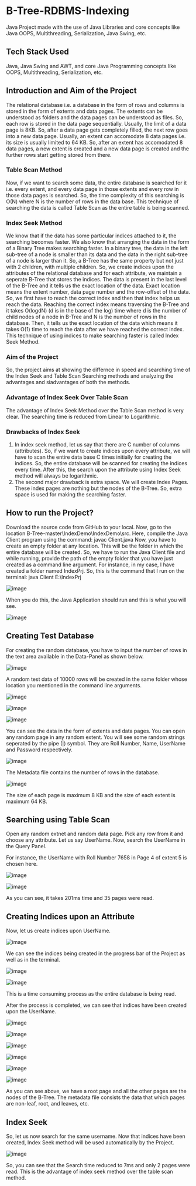 # B-Tree-RDBMS-Indexing
Java Project made with the use of Java Libraries and core concepts like Java OOPS, Multithreading, Serialization, Java Swing, etc.

## Tech Stack Used
Java, Java Swing and AWT, and core Java Programming concepts like OOPS, Multithreading, Serialization, etc.

## Introduction and Aim of the Project

The relational database i.e. a database in the form of rows and columns is stored in the form of extents and data pages. The extents can be understood as folders and the data pages can be understood as files. So, each row is stored in the data page sequentially. Usually, the limit of a data page is 8KB. So, after a data page gets completely filled, the next row goes into a new data page. Usually, an extent can accomodate 8 data pages i.e. its size is usually limited to 64 KB. So, after an extent has accomodated 8 data pages, a new extent is created and a new data page is created and the further rows start getting stored from there.

### Table Scan Method
Now, if we want to search some data, the entire database is searched for it i.e. every extent, and every data page in those extents and every row in those data pages is searched. So, the time complexity of this searching is O(N) where N is the number of rows in the data base. This technique of searching the data is called Table Scan as the entire table is being scanned.

### Index Seek Method
We know that if the data has some particular indices attached to it, the searching becomes faster. We also know that arranging the data in the form of a Binary Tree makes searching faster. In a binary tree, the data in the left sub-tree of a node is smaller than its data and the data in the right sub-tree of a node is larger than it. So, a B-Tree has the same property but not just with 2 children, with multiple children. So, we create indices upon the attributes of the relational database and for each attribute, we maintain a seperate B-Tree that stores the indices. The data is present in the last level of the B-Tree and it tells us the exact location of the data. Exact location means the extent number, data page number and the row-offset of the data. So, we first have to reach the correct index and then that index helps us reach the data. Reaching the correct index means traversing the B-Tree and it takes O(logdN) (d is in the base of the log) time where d is the number of child nodes of a node in B-Tree and N is the number of rows in the database. Then, it tells us the exact location of the data which means it takes O(1) time to reach the data after we have reached the correct index. This technique of using indices to make searching faster is called Index Seek Method.

### Aim of the Project
So, the project aims at showing the differnce in speed and searching time of the Index Seek and Table Scan Searching methods and analyzing the advantages and siadvantages of both the methods.

### Advantage of Index Seek Over Table Scan
The advantage of Index Seek Method over the Table Scan method is very clear. The searching time is reduced from Linear to Logarithmic.

### Drawbacks of Index Seek
1. In index seek method, let us say that there are C number of columns (attributes). So, if we want to create indices upon every attribute, we will have to scan the entire data base C times initially for creating the indices. So, the entire database will be scanned for creating the indices every time. After this, the search upon the attribute using Index Seek method will always be logarithmic.
2. The second major drawback is extra space. We will create Index Pages. These index pages are nothing but the nodes of the B-Tree. So, extra space is used for making the searching faster.

## How to run the Project?

Download the source code from GitHub to your local. Now, go to the location B-Tree-master\IndexDemo\IndexDemo\src.
Here, compile the Java Client program using the command: javac Client.java
Now, you have to create an empty folder at any location. This will be the folder in which the entire database will be created. So, we have to run the Java Client file and while running, provide the path of the empty folder that you have just created as a command line argument. For instance, in my case, I have created a folder named IndexPrj. So, this is the command that I run on the terminal: java Client E:\IndexPrj

![image](https://user-images.githubusercontent.com/77784585/174325396-030a2121-8220-4591-99f0-c2bb4492ac50.png)

When you do this, the Java Application should run and this is what you will see.

![image](https://user-images.githubusercontent.com/77784585/174325654-5043f28f-6bb0-4572-988a-8975ae8b676d.png)

## Creating Test Database

For creating the random database, you have to input the number of rows in the text area available in the Data-Panel as shown below.

![image](https://user-images.githubusercontent.com/77784585/174327004-24805422-ec8c-487b-af09-dbfcf7a57f87.png)

A random test data of 10000 rows will be created in the same folder whose location you mentioned in the command line arguments.

![image](https://user-images.githubusercontent.com/77784585/174327143-5a4b14e2-12f1-4a19-8987-208b5402cc06.png)

![image](https://user-images.githubusercontent.com/77784585/174327198-17553063-ba06-486d-a95e-15241dbec35e.png)

![image](https://user-images.githubusercontent.com/77784585/174327236-b4f79406-8d30-44a5-9747-35811f0b788c.png)

You can see the data in the form of extents and data pages. You can open any random page in any random extent. You will see some random strings seperated by the pipe (|) symbol. They are Roll Number, Name, UserName and Password respectively.

![image](https://user-images.githubusercontent.com/77784585/174327723-1fcf24cf-9ea6-41e0-8856-2f0ec4f1596c.png)

The Metadata file contains the number of rows in the database.

![image](https://user-images.githubusercontent.com/77784585/174327930-44822ed3-8b12-4fdb-b59b-a86bff012af7.png)

The size of each page is maximum 8 KB and the size of each extent is maximum 64 KB.

## Searching using Table Scan

Open any random extnet and random data page. Pick any row from it and choose any attribute. Let us say UserName. Now, search the UserName in the Query Panel.

For instance, the UserName with Roll Number 7658 in Page 4 of extent 5 is chosen here.

![image](https://user-images.githubusercontent.com/77784585/174328471-9bfdae94-c290-4e13-b1be-82f7a5a4dae6.png)

![image](https://user-images.githubusercontent.com/77784585/174328591-15229960-dad7-48ec-ac32-fc7d8085c36b.png)

As you can see, it takes 201ms time and 35 pages were read.

## Creating Indices upon an Attribute

Now, let us create indices upon UserName.

![image](https://user-images.githubusercontent.com/77784585/174328866-6a346b40-2941-4b7c-8d15-d2c55881fc31.png)

We can see the indices being created in the progress bar of the Project as well as in the terminal.

![image](https://user-images.githubusercontent.com/77784585/174329282-8b0bb51c-dfc0-4c43-85e5-540635d6206d.png)

![image](https://user-images.githubusercontent.com/77784585/174328961-656a73c7-4ace-4b16-bc91-9fd6d53b81bd.png)

This is a time consuming process as the entire database is being read. 

After the process is completed, we can see that indices have been created upon the UserName.

![image](https://user-images.githubusercontent.com/77784585/174330749-2a8c90d4-6925-4648-abbc-91d8008140af.png)

![image](https://user-images.githubusercontent.com/77784585/174330782-13419913-df1d-40d6-97ec-e2a95eb4bb3e.png)

![image](https://user-images.githubusercontent.com/77784585/174330810-b5de9d8a-89fc-4fc1-bd53-f2d84c4a23a1.png)

![image](https://user-images.githubusercontent.com/77784585/174330852-645a5c44-4fa7-419a-b838-42430c822188.png)

![image](https://user-images.githubusercontent.com/77784585/174330870-baef2132-ed8a-4d87-b6e3-57154e3d8595.png)

![image](https://user-images.githubusercontent.com/77784585/174330909-0a6fbe18-8ae5-4dd3-921d-b0c58d2eadca.png)

As you can see above, we have a root page and all the other pages are the nodes of the B-Tree. The metadata file consists the data that which pages are non-leaf, root, and leaves, etc.

## Index Seek

So, let us now search for the same username. Now that indices have been created, Index Seek method will be used automatically by the Project.

![image](https://user-images.githubusercontent.com/77784585/174331328-27c13c5b-db3c-4b14-8731-6f77b0e5b1b4.png)

So, you can see that the Search time reduced to 7ms and only 2 pages were read. This is the advantage of index seek method over the table scan method.
